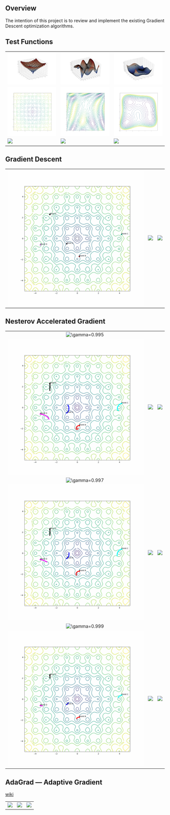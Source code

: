 ## Overview
The intention of this project is to review and implement the existing Gradient Descent optimization algorithms.

## Test Functions

<table>
  <tr>
    <td><img src="/python/images/function-ackley-surface.png?raw=true" width="100%"></td>
    <td><img src="/python/images/function-f1-surface.png?raw=true" width="100%"></td>
    <td><img src="/python/images/function-himmelblau-surface.png?raw=true" width="100%"></td>
  </tr>
  <tr>
    <td><img src="/python/images/function-ackley-contour.png?raw=true" width="100%"></td>
    <td><img src="/python/images/function-f1-contour.png?raw=true" width="100%"></td>
    <td><img src="/python/images/function-himmelblau-contour.png?raw=true" width="100%"></td>
  </tr>
  <tr>
    <td><img src="/python/images/function-ackley.gif?raw=true" width="100%"></td>
    <td><img src="/python/images/function-f1.gif?raw=true" width="100%"></td>
    <td><img src="/python/images/function-himmelblau.gif?raw=true" width="100%"></td>
  </tr>
</table>

## Gradient Descent

<table>
  <tr>
    <td><img src="/python/images/grad-ackley.gif?raw=true" width="100%"></td>
    <td><img src="/python/images/grad-f1.gif?raw=true" width="100%"></td>
    <td><img src="/python/images/grad-himmelblau.gif?raw=true" width="100%"></td>
  </tr>
</table>

## Nesterov Accelerated Gradient

<table>
  <tr>
    <td align="center" colspan = 3><img src="https://latex.codecogs.com/svg.latex?\gamma=0.995" title="\gamma=0.995"/></td>
  </tr>
  <tr>
    <td><img src="/python/images/nag-ackley-gamma-995.gif?raw=true" width="100%"></td>
    <td><img src="/python/images/nag-f1-gamma-995.gif?raw=true" width="100%"></td>
    <td><img src="/python/images/nag-himmelblau-gamma-995.gif?raw=true" width="100%"></td>
  </tr>
  <tr>
    <td align="center" colspan = 3><img src="https://latex.codecogs.com/svg.latex?\gamma=0.997" title="\gamma=0.997"/></td>
  </tr>
  <tr>
    <td><img src="/python/images/nag-ackley-gamma-997.gif?raw=true" width="100%"></td>
    <td><img src="/python/images/nag-f1-gamma-997.gif?raw=true" width="100%"></td>
    <td><img src="/python/images/nag-himmelblau-gamma-997.gif?raw=true" width="100%"></td>
  </tr>
  <tr>
    <td align="center" colspan = 3><img src="https://latex.codecogs.com/svg.latex?\gamma=0.999" title="\gamma=0.999"/></td>
  </tr>
  <tr>
    <td><img src="/python/images/nag-ackley-gamma-999.gif?raw=true" width="100%"></td>
    <td><img src="/python/images/nag-f1-gamma-999.gif?raw=true" width="100%"></td>
    <td><img src="/python/images/nag-himmelblau-gamma-999.gif?raw=true" width="100%"></td>
  </tr>
</table>

## AdaGrad — Adaptive Gradient

[wiki](https://en.wikipedia.org/wiki/Stochastic_gradient_descent#AdaGrad)

<table>
  <tr>
    <td><img src="/python/images/adagrad-ackley.gif?raw=true" width="100%"></td>
    <td><img src="/python/images/adagrad-f1.gif?raw=true" width="100%"></td>
    <td><img src="/python/images/adagrad-himmelblau.gif?raw=true" width="100%"></td>
  </tr>
</table>
